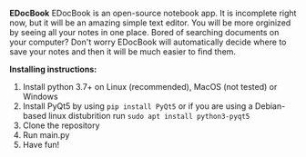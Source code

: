 **EDocBook**
EDocBook is an open-source notebook app. It is incomplete right now, but it will be an amazing simple text editor. You will be more orginized by seeing all your notes in one place. Bored of searching documents on your computer? Don't worry EDocBook will automatically decide where to save your notes and then it will be much easier to find them.

**Installing instructions:**

 1. Install python 3.7+ on Linux (recommended), MacOS (not tested) or Windows
 2. Install PyQt5 by using `pip install PyQt5` or if you are using a Debian-based linux distubrition run `sudo apt install python3-pyqt5`
 3. Clone the repository
 4. Run main.py
 5. Have fun!
